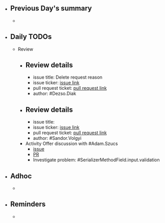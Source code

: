 - ## Previous Day's summary
	-
- ## Daily TODOs
	- Review
		- ## Review details
			- issue title: Delete request reason
			- issue ticker: [issue link](https://gitlab.vertis.com:8443/vertis/mv2/-/issues/6162)
			- pull request ticket: [pull request link](https://gitlab.vertis.com:8443/vertis/mv2/-/merge_requests/259/diffs)
			- author: #Dezso.Diak
		- ## Review details
			- issue title:
			- issue ticker: [issue link](https://gitlab.vertis.com:8443/vertis/mv2/-/issues/6879)
			- pull request ticket: [pull request link](https://gitlab.vertis.com:8443/vertis/mv2/-/merge_requests/377)
			- author: #Sandor.Volgyi
		- Activity Offer discussion with #Adam.Szucs
			- [issue](https://gitlab.vertis.com:8443/vertis/mv2/-/issues/6764)
			- [PR](https://gitlab.vertis.com:8443/vertis/mv2/-/merge_requests/312)
			- Investigate problem: #SerializerMethodField.input.validation
- ## Adhoc
	-
- ## Reminders
	-